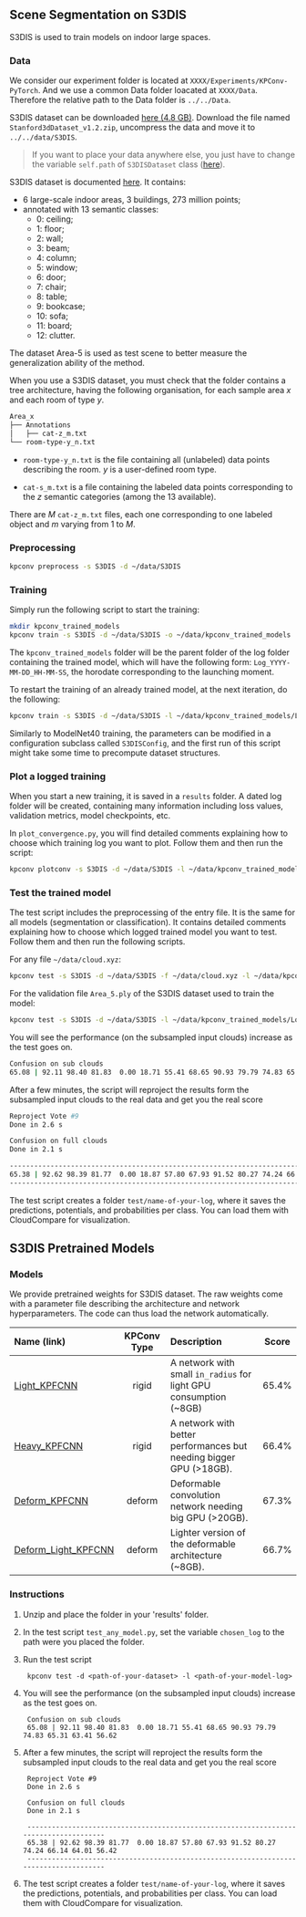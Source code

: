 
## Scene Segmentation on S3DIS

S3DIS is used to train models on indoor large spaces.

### Data

We consider our experiment folder is located at `XXXX/Experiments/KPConv-PyTorch`. And we use a common Data folder
loacated at `XXXX/Data`. Therefore the relative path to the Data folder is `../../Data`.

S3DIS dataset can be downloaded <a href="https://goo.gl/forms/4SoGp4KtH1jfRqEj2">here (4.8 GB)</a>.
Download the file named `Stanford3dDataset_v1.2.zip`, uncompress the data and move it to `../../data/S3DIS`.

> If you want to place your data anywhere else, you just have to change the variable `self.path` of `S3DISDataset` class ([here](https://github.com/HuguesTHOMAS/KPConv-PyTorch/blob/afa18c92f00c6ed771b61cb08b285d2f93446ea4/datasets/S3DIS.py#L88)).

S3DIS dataset is documented [here](http://buildingparser.stanford.edu/dataset.html). It contains:
- 6 large-scale indoor areas, 3 buildings, 273 million points;
- annotated with 13 semantic classes:
    - 0: ceiling;
    - 1: floor;
    - 2: wall;
    - 3: beam;
    - 4: column;
    - 5: window;
    - 6: door;
    - 7: chair;
    - 8: table;
    - 9: bookcase;
    - 10: sofa;
    - 11: board;
    - 12: clutter.

The dataset Area-5 is used as test scene to better measure the generalization ability of the method.

When you use a S3DIS dataset, you must check that the folder contains a tree architecture, having the following organisation, for each sample area $x$ and each room of type $y$.

```bash
Area_x
├── Annotations
│   ├── cat-z_m.txt
└── room-type-y_n.txt
```

- `room-type-y_n.txt` is the file containing all (unlabeled) data points describing the room. $y$ is a user-defined room type.

- `cat-s_m.txt` is a file containing the labeled data points corresponding to the $z$ semantic categories (among the 13 available).

There are $M$ `cat-z_m.txt` files, each one corresponding to one labeled object and $m$  varying from 1 to $M$.

### Preprocessing

```bash
kpconv preprocess -s S3DIS -d ~/data/S3DIS
```

### Training

Simply run the following script to start the training:
```bash
mkdir kpconv_trained_models
kpconv train -s S3DIS -d ~/data/S3DIS -o ~/data/kpconv_trained_models
```
The `kpconv_trained_models` folder will be the parent folder of the log folder containing the trained model, which will have the following form: `Log_YYYY-MM-DD_HH-MM-SS`, the horodate corresponding to the launching moment.

To restart the training of an already trained model, at the next iteration, do the following:

```bash
kpconv train -s S3DIS -d ~/data/S3DIS -l ~/data/kpconv_trained_models/Log_YYYY-MM-DD_HH-MM-SS
```

Similarly to ModelNet40 training, the parameters can be modified in a configuration subclass called `S3DISConfig`, and the first run of this script might take some time to precompute dataset structures.

### Plot a logged training

When you start a new training, it is saved in a `results` folder. A dated log folder will be created, containing many information including loss values, validation metrics, model checkpoints, etc.

In `plot_convergence.py`, you will find detailed comments explaining how to choose which training log you want to plot. Follow them and then run the script:

```bash
kpconv plotconv -s S3DIS -d ~/data/S3DIS -l ~/data/kpconv_trained_models/Log_YYYY-MM-DD_HH-MM-SS
```

### Test the trained model

The test script includes the preprocessing of the entry file. It is the same for all models (segmentation or classification). It contains detailed comments explaining how to choose which logged trained model you want to test. Follow them and then run the following scripts.

For any file `~/data/cloud.xyz`:
```bash
kpconv test -s S3DIS -d ~/data/S3DIS -f ~/data/cloud.xyz -l ~/data/kpconv_trained_models/Log_YYYY-MM-DD_HH-MM-SS
```

For the validation file `Area_5.ply` of the S3DIS dataset used to train the model:
```bash
kpconv test -s S3DIS -d ~/data/S3DIS -l ~/data/kpconv_trained_models/Log_YYYY-MM-DD_HH-MM-SS
```

You will see the performance (on the subsampled input clouds) increase as the test goes on.

```bash
Confusion on sub clouds
65.08 | 92.11 98.40 81.83  0.00 18.71 55.41 68.65 90.93 79.79 74.83 65.31 63.41 56.62
```

After a few minutes, the script will reproject the results form the subsampled input clouds to the real data and get you the real score

```bash
Reproject Vote #9
Done in 2.6 s

Confusion on full clouds
Done in 2.1 s

--------------------------------------------------------------------------------------
65.38 | 92.62 98.39 81.77  0.00 18.87 57.80 67.93 91.52 80.27 74.24 66.14 64.01 56.42
--------------------------------------------------------------------------------------
```

The test script creates a folder `test/name-of-your-log`, where it saves the predictions, potentials, and probabilities per class. You can load them with CloudCompare for visualization.

## S3DIS Pretrained Models

### Models

We provide pretrained weights for S3DIS dataset. The raw weights come with a parameter file describing the architecture and network hyperparameters. The code can thus load the network automatically.


| Name (link) | KPConv Type | Description | Score |
|:-------------|:-------------:|:-----|:-----:|
| [Light_KPFCNN](https://drive.google.com/file/d/14sz0hdObzsf_exxInXdOIbnUTe0foOOz/view?usp=sharing) | rigid | A network with small `in_radius` for light GPU consumption (~8GB) | 65.4% |
| [Heavy_KPFCNN](https://drive.google.com/file/d/1ySQq3SRBgk2Vt5Bvj-0N7jDPi0QTPZiZ/view?usp=sharing) | rigid | A network with better performances but needing bigger GPU (>18GB). | 66.4% |
| [Deform_KPFCNN](https://drive.google.com/file/d/1ObGr2Srfj0f7Bd3bBbuQzxtjf0ULbpSA/view?usp=sharing) | deform | Deformable convolution network needing big GPU (>20GB). | 67.3% |
| [Deform_Light_KPFCNN](https://drive.google.com/file/d/1gZfv6q6lUT9STFh7Fk4qVa5IVTgwmWIr/view?usp=sharing) | deform | Lighter version of the deformable architecture (~8GB). | 66.7% |



### Instructions

1. Unzip and place the folder in your 'results' folder.

2. In the test script `test_any_model.py`, set the variable `chosen_log` to the path were you placed the folder.

3. Run the test script

        kpconv test -d <path-of-your-dataset> -l <path-of-your-model-log>

4. You will see the performance (on the subsampled input clouds) increase as the test goes on.

        Confusion on sub clouds
        65.08 | 92.11 98.40 81.83  0.00 18.71 55.41 68.65 90.93 79.79 74.83 65.31 63.41 56.62


5. After a few minutes, the script will reproject the results form the subsampled input clouds to the real data and get you the real score

        Reproject Vote #9
        Done in 2.6 s

        Confusion on full clouds
        Done in 2.1 s

        --------------------------------------------------------------------------------------
        65.38 | 92.62 98.39 81.77  0.00 18.87 57.80 67.93 91.52 80.27 74.24 66.14 64.01 56.42
        --------------------------------------------------------------------------------------

6. The test script creates a folder `test/name-of-your-log`, where it saves the predictions, potentials, and probabilities per class. You can load them with CloudCompare for visualization.
